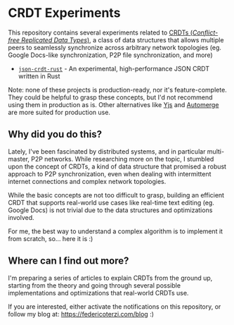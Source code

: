 # CRDT Experiments

This repository contains several experiments related to [CRDTs (_Conflict-free Replicated Data Types_)](https://en.wikipedia.org/wiki/Conflict-free_replicated_data_type), a class of data structures that allows multiple peers to seamlessly synchronize across arbitrary network topologies (eg. Google Docs-like synchronization, P2P file synchronization, and more)

* [`json-crdt-rust`](/json-crdt-rust) - An experimental, high-performance JSON CRDT written in Rust

Note: none of these projects is production-ready, nor it's feature-complete. They could be helpful to grasp these concepts, but I'd not recommend using them in production as is. Other alternatives like [Yjs](https://github.com/yjs/yjs) and [Automerge](https://github.com/automerge/automerge) are more suited for production use.

## Why did you do this?

Lately, I've been fascinated by distributed systems, and in particular multi-master, P2P networks.
While researching more on the topic, I stumbled upon the concept of CRDTs, a kind of data structure that promised a robust approach to P2P synchronization, even when dealing with intermittent internet connections and complex network topologies.

While the basic concepts are not too difficult to grasp, building an efficient CRDT that supports real-world use cases like real-time text editing (eg. Google Docs) is not trivial due to the data structures and optimizations involved.

For me, the best way to understand a complex algorithm is to implement it from scratch, so... here it is :)

## Where can I find out more?

I'm preparing a series of articles to explain CRDTs from the ground up, starting from the theory and going through several possible implementations and optimizations that real-world CRDTs use.

If you are interested, either activate the notifications on this repository, or follow my blog at: https://federicoterzi.com/blog :)
